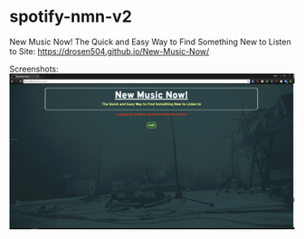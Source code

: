 # spotify-nmn-v2
New Music Now!
The Quick and Easy Way to Find Something New to Listen to
Site: https://drosen504.github.io/New-Music-Now/

Screenshots:
![desktop-login](https://github.com/drosen504/New-Music-Now/blob/master/screenshots/nmn-desktop-login.PNG "Desktop View Login Screen")